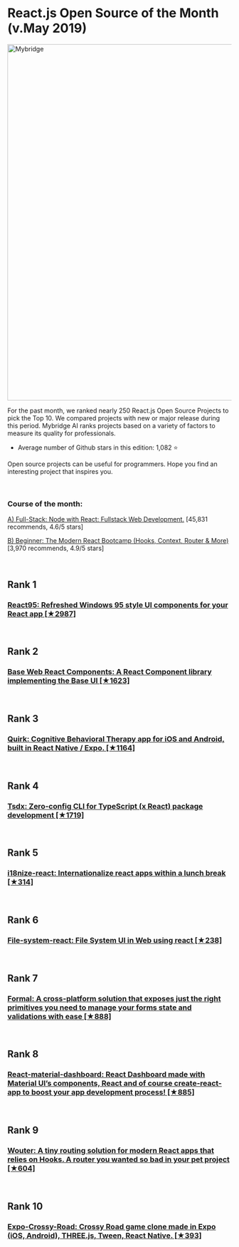 # React.js Open Source of the Month (v.May 2019)

<img src="react-0519-react.png" width="800" alt="Mybridge"></a>

For the past month, we ranked nearly 250 React.js Open Source Projects to pick the Top 10.
We compared projects with new or major release during this period. Mybridge AI ranks projects based on a variety of factors to measure its quality for professionals.

* Average number of Github stars in this edition: 1,082 ⭐️

Open source projects can be useful for programmers. Hope you find an interesting project that inspires you.

<br>

### Course of the month:

[A) Full-Stack: Node with React: Fullstack Web Development.](http://bit.ly/2EQfnEN) [45,831 recommends, 4.6/5 stars]

[B) Beginner: The Modern React Bootcamp (Hooks, Context, Router & More)](http://bit.ly/2PRSM0r) [3,970 recommends, 4.9/5 stars]

<br>

## Rank 1
### [React95:  Refreshed Windows 95 style UI components for your React app [★2987]](https://github.com/arturbien/React95?utm_source=mybridge&utm_medium=blog&utm_campaign=read_more)


<br>

## Rank 2
### [Base Web React Components: A React Component library implementing the Base UI [★1623]](https://github.com/uber-web/baseui?utm_source=mybridge&utm_medium=blog&utm_campaign=read_more)


<br>

## Rank 3
### [Quirk: Cognitive Behavioral Therapy app for iOS and Android, built in React Native / Expo. [★1164]](https://github.com/flaque/quirk?utm_source=mybridge&utm_medium=blog&utm_campaign=read_more)


<br>

## Rank 4
### [Tsdx: Zero-config CLI for TypeScript (x React) package development [★1719]](https://github.com/palmerhq/tsdx?utm_source=mybridge&utm_medium=blog&utm_campaign=read_more)


<br>

## Rank 5
### [i18nize-react: Internationalize react apps within a lunch break [★314]](https://github.com/Ghost---Shadow/i18nize-react?utm_source=mybridge&utm_medium=blog&utm_campaign=read_more)


<br>

## Rank 6
### [File-system-react: File System UI in Web using react [★238]](https://github.com/imshubhamsingh/file-system-react?utm_source=mybridge&utm_medium=blog&utm_campaign=read_more)


<br>

## Rank 7
### [Formal: A cross-platform solution that exposes just the right primitives you need to manage your forms state and validations with ease [★888]](https://github.com/kevinwolfcr/formal?utm_source=mybridge&utm_medium=blog&utm_campaign=read_more)


<br>

## Rank 8
### [React-material-dashboard: React Dashboard made with Material UI’s components, React and of course create-react-app to boost your app development process! [★885]](https://github.com/devias-io/react-material-dashboard?utm_source=mybridge&utm_medium=blog&utm_campaign=read_more)


<br>

## Rank 9
### [Wouter: A tiny routing solution for modern React apps that relies on Hooks. A router you wanted so bad in your pet project [★604]](https://github.com/molefrog/wouter?utm_source=mybridge&utm_medium=blog&utm_campaign=read_more)


<br>

## Rank 10
### [Expo-Crossy-Road: Crossy Road game clone made in Expo (iOS, Android), THREE.js, Tween, React Native. [★393]](https://github.com/EvanBacon/Expo-Crossy-Road?utm_source=mybridge&utm_medium=blog&utm_campaign=read_more)


                    
